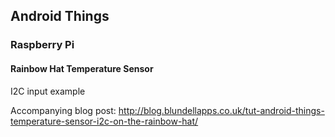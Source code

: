 ## Android Things

### Raspberry Pi

#### Rainbow Hat Temperature Sensor

I2C input example

Accompanying blog post: http://blog.blundellapps.co.uk/tut-android-things-temperature-sensor-i2c-on-the-rainbow-hat/
